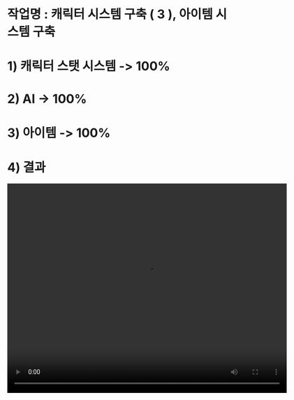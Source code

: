 # 작업명 : 캐릭터 시스템 구축 ( 3 ), 아이템 시스템 구축 

# 1) 캐릭터 스탯 시스템 -> 100%

# 2) AI -> 100%

# 3) 아이템 -> 100%

# 4) 결과

<video controls width="640" height="480">
    <source src="files/5.mp4" type="video/mp4">
    Sorry, your browser doesn't support embedded videos.
</video>
